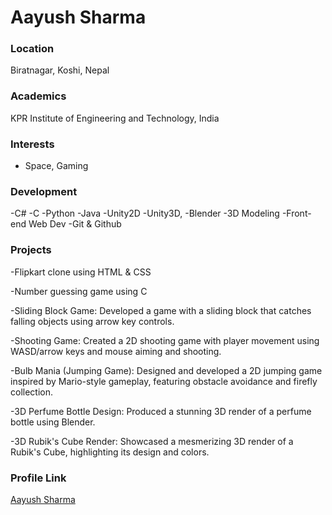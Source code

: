 # Aayush Sharma

### Location

Biratnagar, Koshi, Nepal

### Academics

KPR Institute of Engineering and Technology, India

### Interests

- Space, Gaming

### Development

-C#
-C
-Python
-Java
-Unity2D
-Unity3D,
-Blender
-3D Modeling
-Front-end Web Dev
-Git & Github

### Projects

-Flipkart clone using HTML & CSS

-Number guessing game using C

-Sliding Block Game: Developed a game with a
sliding block that catches falling objects using
arrow key controls.

-Shooting Game: Created a 2D shooting game
with player movement using WASD/arrow keys
and mouse aiming and shooting.

-Bulb Mania (Jumping Game): Designed and
developed a 2D jumping game inspired by
Mario-style gameplay, featuring obstacle
avoidance and firefly collection.

-3D Perfume Bottle Design: Produced a
stunning 3D render of a perfume bottle using
Blender.

-3D Rubik's Cube Render: Showcased a
mesmerizing 3D render of a Rubik's Cube,
highlighting its design and colors.

### Profile Link

[Aayush Sharma](https://github.com/karunaket)
